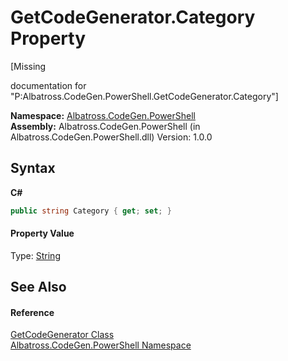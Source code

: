 # GetCodeGenerator.Category Property 
 

\[Missing <summary> documentation for "P:Albatross.CodeGen.PowerShell.GetCodeGenerator.Category"\]

**Namespace:**&nbsp;<a href="73820E42">Albatross.CodeGen.PowerShell</a><br />**Assembly:**&nbsp;Albatross.CodeGen.PowerShell (in Albatross.CodeGen.PowerShell.dll) Version: 1.0.0

## Syntax

**C#**<br />
``` C#
public string Category { get; set; }
```


#### Property Value
Type: <a href="http://msdn2.microsoft.com/en-us/library/s1wwdcbf" target="_blank">String</a>

## See Also


#### Reference
<a href="38CA404C">GetCodeGenerator Class</a><br /><a href="73820E42">Albatross.CodeGen.PowerShell Namespace</a><br />